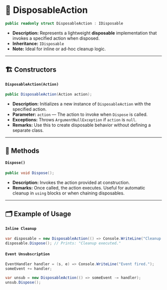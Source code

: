 # 🧩 DisposableAction

```csharp
public readonly struct DisposableAction : IDisposable
```

- **Description:** Represents a lightweight **disposable** implementation that invokes a specified action when disposed.
- **Inheritance:** `IDisposable`
- **Note:** Ideal for inline or ad-hoc cleanup logic.

---

## 🏗️ Constructors

#### `DisposableAction(Action)`

```csharp
public DisposableAction(Action action);
```

- **Description:** Initializes a new instance of `DisposableAction` with the specified action.
- **Parameter:** `action` — The action to invoke when `Dispose` is called.
- **Exceptions:** Throws `ArgumentNullException` if `action` is `null`.
- **Remarks:** Use this to create disposable behavior without defining a separate class.

---

## 🏹 Methods

#### `Dispose()`

```csharp
public void Dispose();
```

- **Description:** Invokes the action provided at construction.
- **Remarks:** Once called, the action executes. Useful for automatic cleanup in `using` blocks or when chaining
  disposables.

---

## 🗂 Example of Usage

#### `Inline Cleanup`

```csharp
var disposable = new DisposableAction(() => Console.WriteLine("Cleanup executed."));
disposable.Dispose(); // Prints: "Cleanup executed."
```

#### `Event Unsubscription`

```csharp
EventHandler handler = (s, e) => Console.WriteLine("Event fired.");
someEvent += handler;

var unsub = new DisposableAction(() => someEvent -= handler);
unsub.Dispose();
```